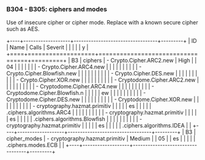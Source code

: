 ### B304 - B305: ciphers and modes

Use of insecure cipher or cipher mode. Replace with a known secure
cipher such as AES.

+----+-------------------+----------------------------------+---------+
| ID | Name              | Calls                            | Severit |
|    |                   |                                  | y       |
+====+===================+==================================+=========+
| B3 | ciphers           | -   Crypto.Cipher.ARC2.new       | High    |
| 04 |                   |                                  |         |
|    |                   | -   Crypto.Cipher.ARC4.new       |         |
|    |                   |                                  |         |
|    |                   | -   Crypto.Cipher.Blowfish.new   |         |
|    |                   |                                  |         |
|    |                   | -   Crypto.Cipher.DES.new        |         |
|    |                   |                                  |         |
|    |                   | -   Crypto.Cipher.XOR.new        |         |
|    |                   |                                  |         |
|    |                   | -   Cryptodome.Cipher.ARC2.new   |         |
|    |                   |                                  |         |
|    |                   | -   Cryptodome.Cipher.ARC4.new   |         |
|    |                   |                                  |         |
|    |                   | -   Cryptodome.Cipher.Blowfish.n |         |
|    |                   | ew                               |         |
|    |                   |                                  |         |
|    |                   | -   Cryptodome.Cipher.DES.new    |         |
|    |                   |                                  |         |
|    |                   | -   Cryptodome.Cipher.XOR.new    |         |
|    |                   |                                  |         |
|    |                   | -   cryptography.hazmat.primitiv |         |
|    |                   | es                               |         |
|    |                   |     .ciphers.algorithms.ARC4     |         |
|    |                   |                                  |         |
|    |                   | -   cryptography.hazmat.primitiv |         |
|    |                   | es                               |         |
|    |                   |     .ciphers.algorithms.Blowfish |         |
|    |                   |                                  |         |
|    |                   | -   cryptography.hazmat.primitiv |         |
|    |                   | es                               |         |
|    |                   |     .ciphers.algorithms.IDEA     |         |
+----+-------------------+----------------------------------+---------+
| B3 | cipher\_modes     | -   cryptography.hazmat.primitiv | Medium  |
| 05 |                   | es                               |         |
|    |                   |     .ciphers.modes.ECB           |         |
+----+-------------------+----------------------------------+---------+
